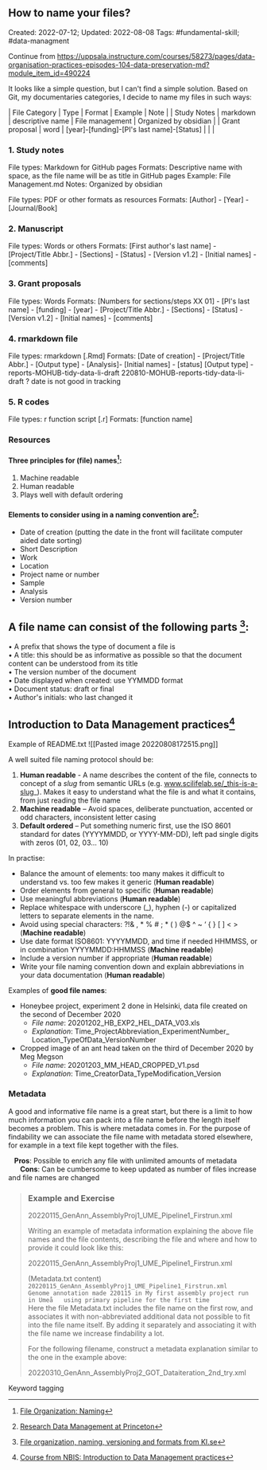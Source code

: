 ## How to name your files?
Created: 2022-07-12; Updated: 2022-08-08
Tags: #fundamental-skill; #data-managment 

Continue from https://uppsala.instructure.com/courses/58273/pages/data-organisation-practices-episodes-104-data-preservation-md?module_item_id=490224

It looks like a simple question, but I can't find a simple solution. Based on Git, my documentaries categories, I decide to name my files in such ways:

| File Category | Type | Format | Example | Note |
| Study Notes | markdown | descriptive name | File management | Organized by obsidian |
|  Grant proposal             |   word   |  [year]-[funding]-[PI's last name]-[Status]      |         |      |
### 1. Study notes
File types: Markdown for GitHub pages
Formats: Descriptive name with space, as the file name will be as title in GitHub pages
Example: File Management.md
Notes: Organized by obsidian

File types: PDF or other formats as resources
Formats: [Author] - [Year] - [Journal/Book]

### 2. Manuscript
File types: Words or others
Formats: [First author's last name] - [Project/Title Abbr.] - [Sections] - [Status] - [Version v1.2] - [Initial names] - [comments]

### 3. Grant proposals
File types: Words
Formats: [Numbers for sections/steps XX 01] - [PI's last name] - [funding] - [year] - [Project/Title Abbr.] - [Sections] - [Status] - [Version v1.2] - [Initial names] - [comments]

### 4. rmarkdown file
File types: rmarkdown [.Rmd]
Formats: [Date of creation] -  [Project/Title Abbr.]  - [Output type] - [Analysis]- [Initial names] - [status]
[Output type] -
reports-MOHUB-tidy-data-li-draft
220810-MOHUB-reports-tidy-data-li-draft
? date is not good in tracking

### 5. R codes
File types: r function script [.r]
Formats: [function name]


### Resources
#### Three principles for (file) names[^1]:
1.  Machine readable
2.  Human readable
3.  Plays well with default ordering
#### Elements to consider using in a naming convention are[^2]:

-   Date of creation (putting the date in the front will facilitate computer aided date sorting)
-   Short Description
-   Work
-   Location
-   Project name or number
-   Sample
-   Analysis
-   Version number

## A file name can consist of the following parts [^3]:

• A prefix that shows the type of document a file is  
• A title: this should be as informative as possible so that the document content can be understood from its title  
• The version number of the document  
• Date displayed when created: use YYMMDD format  
• Document status: draft or final  
• Author's initials: who last changed it

## Introduction to Data Management practices[^4]
Example of README.txt
![[Pasted image 20220808172515.png]]

A well suited file naming protocol should be:

1.  **Human readable** - A name describes the content of the file, connects to concept of a _slug_ from semantic URLs (e.g. www.scilifelab.se/_this-is-a-slug_). Makes it easy to understand what the file is and what it contains, from just reading the file name
2.  **Machine readable** – Avoid spaces, deliberate punctuation, accented or odd characters, inconsistent letter casing
3.  **Default ordered** – Put something numeric first, use the ISO 8601 standard for dates (YYYYMMDD, or YYYY-MM-DD), left pad single digits with zeros (01, 02, 03… 10)

In practise:

-   Balance the amount of elements: too many makes it difficult to understand vs. too few makes it generic (**Human readable**)
-   Order elements from general to specific (**Human readable**)
-   Use meaningful abbreviations (**Human readable**)
-   Replace whitespace with underscore (_), hyphen (-) or capitalized letters to separate elements in the name.
-   Avoid using special characters: ?!& , * % # ; * ( ) @$ ^ ~ ‘ { } [ ] < > (**Machine readable**)
-   Use date format ISO8601: YYYYMMDD, and time if needed HHMMSS, or in combination YYYYMMDD:HHMMSS (**Machine readable**)
-   Include a version number if appropriate (**Human readable**)
-   Write your file naming convention down and explain abbreviations in your data documentation (**Human readable**)

Examples of **good file names**:

-   Honeybee project, experiment 2 done in Helsinki, data file created on the second of December 2020
    -   _File name_: 20201202_HB_EXP2_HEL_DATA_V03.xls
    -   _Explanation_: Time_ProjectAbbreviation_ExperimentNumber_  
        Location_TypeOfData_VersionNumber
-   Cropped image of an ant head taken on the third of December 2020 by Meg Megson
    -   _File name_: 20201203_MM_HEAD_CROPPED_V1.psd
    -   _Explanation_: Time_CreatorData_TypeModification_Version

### Metadata  

A good and informative file name is a great start, but there is a limit to how much information you can pack into a file name before the length itself becomes a problem. This is where metadata comes in. For the purpose of findability we can associate the file name with metadata stored elsewhere, for example in a text file kept together with the files.

   **Pros**: Possible to enrich any file with unlimited amounts of metadata  
      **Cons**: Can be cumbersome to keep updated as number of files increase and file names are changed

> ### Example and Exercise
> 
> 20220115_GenAnn_AssemblyProj1_UME_Pipeline1_Firstrun.xml  
> 
> Writing an example of metadata information explaining the above file names and the file contents, describing the file and where and how to provide it could look like this:
> 
> 20220115_GenAnn_AssemblyProj1_UME_Pipeline1_Firstrun.xml
> 
> (Metadata.txt content)  
> `20220115_GenAnn_AssemblyProj1_UME_Pipeline1_Firstrun.xml   Genome annotation made 220115 in My first assembly project run in Umeå   using primary pipeline for the first time   `  
> Here the file Metadata.txt includes the file name on the first row, and associates it with non-abbreviated additional data not possible to fit into the file name itself. By adding it separately and associating it with the file name we increase findability a lot.
> 
> For the following filename, construct a metadata explanation similar to the one in the example above:
> 
> 20220310_GenAnn_AssemblyProj2_GOT_Dataiteration_2nd_try.xml

Keyword tagging

[^1]: [File Organization: Naming](https://datacarpentry.org/rr-organization1/01-file-naming/index.html)
[^2]: [Research Data Management at Princeton](https://libguides.princeton.edu/c.php?g=102546&p=930626#s-lg-box-2783109)
[^3]: [File organization, naming, versioning and formats from KI.se](https://staff.ki.se/file-organization-naming-versioning-and-formats)
[^4]: [Course from NBIS: Introduction to Data Management practices](https://uppsala.instructure.com/courses/58273)